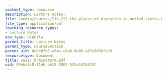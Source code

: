 ```yaml
---
content_type: resource
description: Lecture notes.
file: /media/courses/21h-221-the-places-of-migration-in-united-states-history-fall-2006/99eba3c011ebbb18280f533e2d7b325f_ses17_brainstorm.pdf
file_type: application/pdf
learning_resource_types:
- Lecture Notes
ocw_type: OCWFile
parent_title: Lecture Notes
parent_type: CourseSection
parent_uid: 6e0e8fb8-e84e-e8a8-6e86-a87a3d88fcd9
resourcetype: Document
title: ses17_brainstorm.pdf
uid: 99eba3c0-11eb-bb18-280f-533e2d7b325f
---
```

